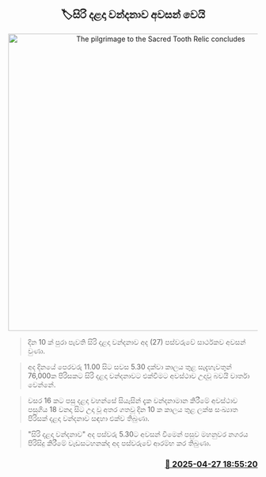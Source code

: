 <p align='center'><b><h2 align='center' title='The pilgrimage to the Sacred Tooth Relic concludes'>🏷සිරි දළදා වන්දනාව අවසන් වෙයි</h2></b></p>
<p align='center'><img src='https://helakuru.sgp1.cdn.digitaloceanspaces.com/esana/images/lib/sri-dalada-wandanawa.jpg' width='600' alt='The pilgrimage to the Sacred Tooth Relic concludes'></p>

> දින 10 ක් පුරා පැවති සිරි දළදා වන්දනාව අද (27) පස්වරුවේ සාර්ථකව අවසන් වුණා.

> අද දිනයේ පෙරවරු 11.00 සිට සවස 5.30 දක්වා කාලය තුළ සැදැහැවතුන් 76,000ක පිරිසකට සිරි දළදා වන්දනාවට එක්වීමට අවස්ථාව උදාවූ බවයි වාර්තා වෙන්නේ.

> වසර 16 කට පසු දළදා වහන්සේ සියැසින් දැක වන්දනාමාන කිරීමේ අවස්ථාව පසුගිය 18 වනදා සිට උදා වූ අතර ගතවූ දින 10 ක කාලය තුළ ලක්ෂ සංඛ්‍යාත පිරිසක් දළදා වන්දනාව සඳහා එක්ව තිබුණා.

> "සිරි දළදා වන්දනාව" අද පස්වරු 5.30ට අවසන් වීමෙන් පසුව මහනුවර නගරය පිරිසිදු කිරීමේ වැඩසටහනක්ද අද පස්වරුවේ ආරම්භ කර තිබුණා.



<h3 align='right'><a href='https://www.helakuru.lk/esana/p/109600/'>📅 2025-04-27 18:55:20</a></h3>
